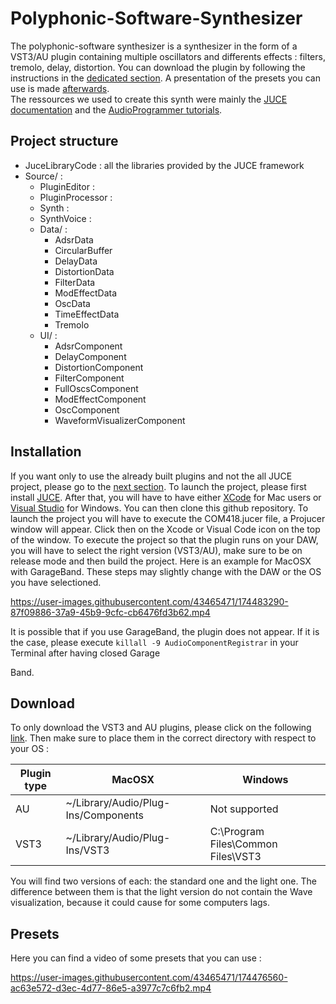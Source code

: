 # Polyphonic-Software-Synthesizer
The polyphonic-software synthesizer is a synthesizer in the form of a VST3/AU plugin containing multiple oscillators and differents effects : filters, tremolo, delay, distortion. You can download the plugin by following the instructions in the [dedicated section](#Download). A presentation of the presets you can use is made [afterwards](#Presets).  
The ressources we used to create this synth were mainly the [JUCE documentation](https://juce.com/learn/documentation) and the [AudioProgrammer tutorials](https://www.theaudioprogrammer.com/).
## Project structure
- JuceLibraryCode : all the libraries provided by the JUCE framework
- Source/ : 
  - PluginEditor :
  - PluginProcessor :
  - Synth :
  - SynthVoice : 
  - Data/ :
    - AdsrData
    - CircularBuffer
    - DelayData
    - DistortionData
    - FilterData
    - ModEffectData
    - OscData
    - TimeEffectData
    - Tremolo
  - UI/ : 
    - AdsrComponent
    - DelayComponent
    - DistortionComponent
    - FilterComponent
    - FullOscsComponent
    - ModEffectComponent
    - OscComponent
    - WaveformVisualizerComponent
## Installation 
If you want only to use the already built plugins and not the all JUCE project, please go to the [next section](#Download). To launch the project, please first install [JUCE](https://juce.com/get-juce/download). After that, you will have to have either [XCode](https://apps.apple.com/ch/app/xcode/id497799835?mt=12) for Mac users or [Visual Studio](https://visualstudio.microsoft.com/) for Windows. You can then clone this github repository. To launch the project you will have to execute the COM418.jucer file, a Projucer window will appear. Click then on the Xcode or Visual Code icon on the top of the window. To execute the project so that the plugin runs on your DAW, you will have to select the right version (VST3/AU), make sure to be on release mode and then build the project.  Here is an example for MacOSX with GarageBand. These steps may slightly change with the DAW or the OS you have selectioned.



https://user-images.githubusercontent.com/43465471/174483290-87f09886-37a9-45b9-9cfc-cb6476fd3b62.mp4



It is possible that if you use GarageBand, the plugin does not appear. If it is the case, please execute `killall -9 AudioComponentRegistrar` in your Terminal after having closed Garage



Band.

## Download
To only download the VST3 and AU plugins, please click on the following [link](https://download-directory.github.io/?url=https%3A%2F%2Fgithub.com%2Fantoine-crettenand%2FPolyphonic-Software-Synthesizer%2Ftree%2Frelease%2Fplugins). Then make sure to place them in the correct directory with respect to your OS :

| Plugin type | MacOSX                              | Windows                            |
|-------------|-------------------------------------|------------------------------------|
| AU          | ~/Library/Audio/Plug-Ins/Components | Not supported                      |
| VST3        | ~/Library/Audio/Plug-Ins/VST3       | C:\Program Files\Common Files\VST3 |

You will find two versions of each: the standard one and the light one. The difference between them is that the light version do not contain the Wave visualization, because it could cause for some computers lags.


## Presets
Here you can find a video of some presets that you can use :


https://user-images.githubusercontent.com/43465471/174476560-ac63e572-d3ec-4d77-86e5-a3977c7c6fb2.mp4






